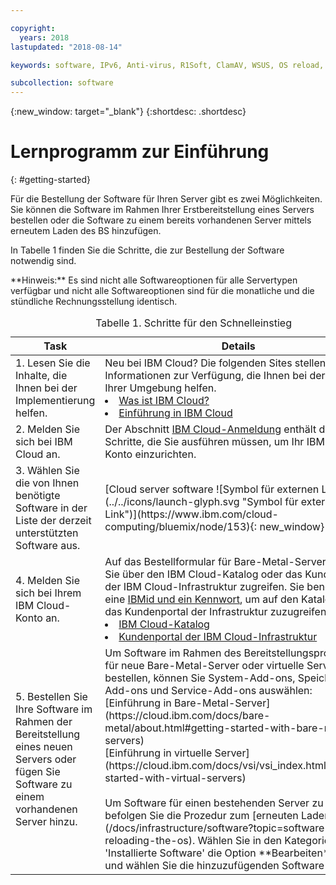```yaml
---

copyright:
  years: 2018
lastupdated: "2018-08-14"

keywords: software, IPv6, Anti-virus, R1Soft, ClamAV, WSUS, OS reload, operating system, Email, Red Hat

subcollection: software
---
```


{:new_window: target="_blank"}
{:shortdesc: .shortdesc}

# Lernprogramm zur Einführung
{: #getting-started}

Für die Bestellung der Software für Ihren Server gibt es zwei Möglichkeiten. Sie können die Software im Rahmen Ihrer Erstbereitstellung eines Servers bestellen oder die Software zu einem bereits vorhandenen Server mittels erneutem Laden des BS hinzufügen.

In Tabelle 1 finden Sie die Schritte, die zur Bestellung der Software notwendig sind.
<table>
   <CAPTION>Tabelle 1. Schritte für den Schnelleinstieg</CAPTION>
   <THEAD>
   <TR>
   <th>Task</th>
   <th>Details</th>
   </TR>
   </THEAD>
  <TBODY>
   <tr>
   <td>1. Lesen Sie die Inhalte, die Ihnen bei der Implementierung helfen.</td>
   <td>Neu bei IBM Cloud? Die folgenden Sites stellen nützliche Informationen zur Verfügung, die Ihnen bei der Planung Ihrer Umgebung helfen.
   <li><a href="https://ibm.com/cloud-computing/">Was ist IBM Cloud?</a></li>
   <li><a href="https://ibm.com/cloud/get-started">Einführung in IBM Cloud</a></li>
   </td>
   <tr>
   <td>2. Melden Sie sich bei IBM Cloud an.</td>
   <td>Der Abschnitt <a href="https://cloud.ibm.com/docs/admin/adminpublic.html#signing-up-for-ibm-cloud">IBM Cloud-Anmeldung</a> enthält die Schritte, die Sie ausführen müssen, um Ihr IBM Cloud-Konto einzurichten.</td>
 <tr>
   <td>3. Wählen Sie die von Ihnen benötigte Software in der Liste der derzeit unterstützten Software aus.</td>
   <td>[Cloud server software ![Symbol für externen Link](../../icons/launch-glyph.svg "Symbol für externen Link")](https://www.ibm.com/cloud-computing/bluemix/node/153){: new_window}</td>
   **Hinweis:** Es sind nicht alle Softwareoptionen für alle Servertypen verfügbar und nicht alle Softwareoptionen sind für die monatliche und die stündliche Rechnungsstellung identisch.
 <tr>
   <td>4. Melden Sie sich bei Ihrem IBM Cloud-Konto an.</td>
   <td>Auf das Bestellformular für Bare-Metal-Server können Sie über den IBM Cloud-Katalog oder das Kundenportal der IBM Cloud-Infrastruktur zugreifen. Sie benötigen eine <a href="https://cloud.ibm.com/docs/customer-portal/getting-started.html#getting-started">IBMid und ein Kennwort</a>, um auf den Katalog und das Kundenportal der Infrastruktur zuzugreifen.
   <li><a href="https://cloud.ibm.com/catalog/">IBM Cloud-Katalog</a></li>
   <li><a href="https://control.softlayer.com">Kundenportal der IBM Cloud-Infrastruktur</a></li>  
   </td>
   <tr>   
   <td>5. Bestellen Sie Ihre Software im Rahmen der Bereitstellung eines neuen Servers oder fügen Sie Software zu einem vorhandenen Server hinzu.</td>
   <td>Um Software im Rahmen des Bereitstellungsprozesses für neue Bare-Metal-Server oder virtuelle Server zu bestellen, können Sie System-Add-ons, Speicher-Add-ons und Service-Add-ons auswählen:<br>
   [Einführung in Bare-Metal-Server](https://cloud.ibm.com/docs/bare-metal/about.html#getting-started-with-bare-metal-servers)<br>
   [Einführung in virtuelle Server](https://cloud.ibm.com/docs/vsi/vsi_index.html#getting-started-with-virtual-servers) <br><br>
   Um Software für einen bestehenden Server zu bestellen, befolgen Sie die Prozedur zum [erneuten Laden des BS](/docs/infrastructure/software?topic=software-reloading-the-os). Wählen Sie in den Kategorien 'Installierte Software' die Option **Bearbeiten** aus und wählen Sie die hinzuzufügenden Software aus.<br>
  </TBODY>
</table>
